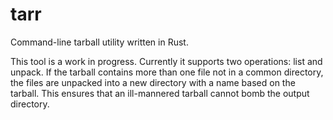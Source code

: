 # tarr

Command-line tarball utility written in Rust.

This tool is a work in progress. Currently it supports two operations:
list and unpack. If the tarball contains more than one file not in a
common directory, the files are unpacked into a new directory with a
name based on the tarball. This ensures that an ill-mannered tarball
cannot bomb the output directory.
